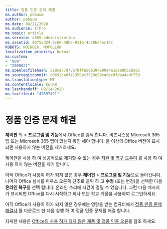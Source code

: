 ```yaml
---
title: 정품 인증 문제 해결
ms.author: pebaum
author: pebaum
ms.date: 04/21/2020
ms.audience: ITPro
ms.topic: article
ms.service: o365-administration
ms.assetid: 9075ad24-3c60-48be-811b-4c28be4ec14c
ROBOTS: NOINDEX, NOFOLLOW
localization_priority: Normal
ms.custom:
- "909"
- "2000021"
ms.openlocfilehash: 5adce77d75b78ffe56e397690a4e1d888b65b505
ms.sourcegitcommit: c6692ce0fa1358ec3529e59ca0ecdfdea4cdc759
ms.translationtype: MT
ms.contentlocale: ko-KR
ms.lasthandoff: 09/14/2020
ms.locfileid: "47697491"
---
```

# <a name="activation-troubleshooting"></a>정품 인증 문제 해결

**제어판** 의 \> **프로그램 및 기능**에서 Office를 검색 합니다. 비즈니스용 Microsoft 365 앱 또는 Microsoft 365 앱이 있는지 확인 해야 합니다. 둘 이상의 Office 버전이 표시되면 사용하지 않는 버전을 제거하세요.
  
제어판을 사용 하 여 성공적으로 제거할 수 없는 경우 [지원 및 복구 도우미](https://aka.ms/SARA-OfficeUninstall-Alchemy) 를 사용 하 여 사용 하지 않는 버전을 제거 합니다.
  
아직 Office가 사용이 허가 되지 않은 경우 **제어판** \> **프로그램 및 기능**으로 돌아갑니다. 나머지 Office 설치를 마우스 오른쪽 단추로 클릭 하 고 **수정** (또는 변경)을 선택한 다음 **온라인 복구**를 선택 합니다. 온라인 수리에 시간이 걸릴 수 있습니다. 그런 다음 메시지가 표시되면 Office를 다시 시작하고 회사 또는 학교 계정을 사용하여 로그인하세요.
  
아직 Office가 사용이 허가 되지 않은 경우에는 영향을 받는 컴퓨터에서 [정품 인증 문제 해결사](https://aka.ms/SARA-OfficeActivation-Alchemy) 를 다운로드 한 다음 실행 하 여 정품 인증 문제를 해결 합니다.
  
자세한 내용은 [Office의 사용 허가 되지 않은 제품 및 정품 인증 오류](https://support.office.com/article/0d23d3c0-c19c-4b2f-9845-5344fedc4380)를 참조 하세요.
